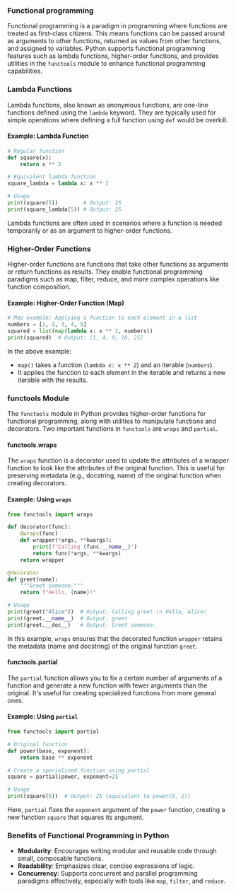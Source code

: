 ### Functional programming

Functional programming is a paradigm in programming where functions are treated as first-class citizens. This means functions can be passed around as arguments to other functions, returned as values from other functions, and assigned to variables. Python supports functional programming features such as lambda functions, higher-order functions, and provides utilities in the `functools` module to enhance functional programming capabilities.

### Lambda Functions

Lambda functions, also known as anonymous functions, are one-line functions defined using the `lambda` keyword. They are typically used for simple operations where defining a full function using `def` would be overkill.

#### Example: Lambda Function

```python
# Regular function
def square(x):
    return x ** 2

# Equivalent lambda function
square_lambda = lambda x: x ** 2

# Usage
print(square(5))        # Output: 25
print(square_lambda(5)) # Output: 25
```

Lambda functions are often used in scenarios where a function is needed temporarily or as an argument to higher-order functions.

### Higher-Order Functions

Higher-order functions are functions that take other functions as arguments or return functions as results. They enable functional programming paradigms such as map, filter, reduce, and more complex operations like function composition.

#### Example: Higher-Order Function (Map)

```python
# Map example: Applying a function to each element in a list
numbers = [1, 2, 3, 4, 5]
squared = list(map(lambda x: x ** 2, numbers))
print(squared)  # Output: [1, 4, 9, 16, 25]
```

In the above example:

- `map()` takes a function (`lambda x: x ** 2`) and an iterable (`numbers`).
- It applies the function to each element in the iterable and returns a new iterable with the results.

### functools Module

The `functools` module in Python provides higher-order functions for functional programming, along with utilities to manipulate functions and decorators. Two important functions in `functools` are `wraps` and `partial`.

#### functools.wraps

The `wraps` function is a decorator used to update the attributes of a wrapper function to look like the attributes of the original function. This is useful for preserving metadata (e.g., docstring, name) of the original function when creating decorators.

#### Example: Using `wraps`

```python
from functools import wraps

def decorator(func):
    @wraps(func)
    def wrapper(*args, **kwargs):
        print(f"Calling {func.__name__}")
        return func(*args, **kwargs)
    return wrapper

@decorator
def greet(name):
    """Greet someone."""
    return f"Hello, {name}!"

# Usage
print(greet("Alice"))  # Output: Calling greet \n Hello, Alice!
print(greet.__name__)  # Output: greet
print(greet.__doc__)   # Output: Greet someone.
```

In this example, `wraps` ensures that the decorated function `wrapper` retains the metadata (name and docstring) of the original function `greet`.

#### functools.partial

The `partial` function allows you to fix a certain number of arguments of a function and generate a new function with fewer arguments than the original. It's useful for creating specialized functions from more general ones.

#### Example: Using `partial`

```python
from functools import partial

# Original function
def power(base, exponent):
    return base ** exponent

# Create a specialized function using partial
square = partial(power, exponent=2)

# Usage
print(square(5))  # Output: 25 (equivalent to power(5, 2))
```

Here, `partial` fixes the `exponent` argument of the `power` function, creating a new function `square` that squares its argument.

### Benefits of Functional Programming in Python

- **Modularity**: Encourages writing modular and reusable code through small, composable functions.
- **Readability**: Emphasizes clear, concise expressions of logic.
- **Concurrency**: Supports concurrent and parallel programming paradigms effectively, especially with tools like `map`, `filter`, and `reduce`.
